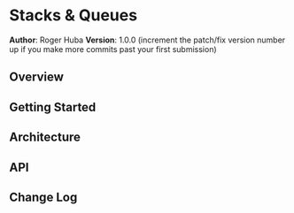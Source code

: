 # Stacks & Queues

**Author**: Roger Huba
**Version**: 1.0.0 (increment the patch/fix version number up if you make more commits past your first submission)

## Overview
<!-- Provide a structure for testing stacks data structures.-->

## Getting Started
<!-- No additional steps for execution.  For TDD testing must have a virtual environment. -->

## Architecture
<!-- Programed in Python, tested with Pytest.-->

## API
<!-- No API used. -->

## Change Log
<!--
    12-07-2018 - Functionality.
-->